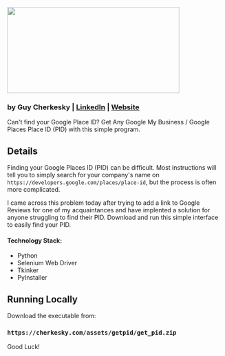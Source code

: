 
<img src="https://github.com/cherkesky/get_pid/blob/master/getpid_logo.png " height="200" width="400">

### by Guy Cherkesky | [LinkedIn](http://linkedin.com/in/cherkesky) | [Website](http://cherkesky.com) 

Can't find your Google Place ID? Get Any Google My Business / Google Places Place ID (PID) with this simple program.


## Details
Finding your Google Places ID (PID) can be difficult. Most instructions will tell you to simply search for your company's name on `https://developers.google.com/places/place-id`, but the process is often more complicated.

I came across this problem today after trying to add a link to Google Reviews for one of my acquaintances and have implented a solution for anyone struggling to find their PID. Download and run this simple interface to easily find your PID.



#### Technology Stack: 
- Python
- Selenium Web Driver
- Tkinker
- PyInstaller

## Running Locally

Download the executable from:

### `https://cherkesky.com/assets/getpid/get_pid.zip`

Good Luck!
